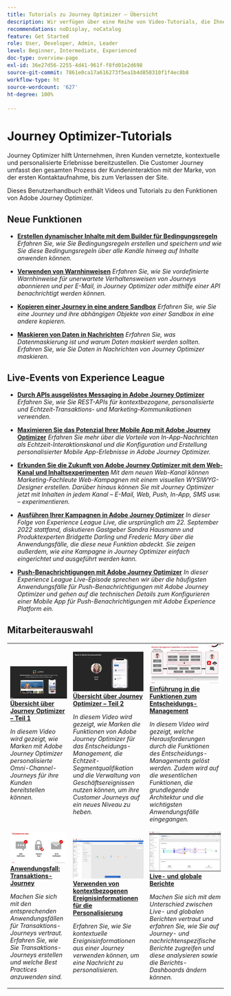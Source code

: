 ```yaml
---
title: Tutorials zu Journey Optimizer – Übersicht
description: Wir verfügen über eine Reihe von Video-Tutorials, die Ihnen zeigen, wie Sie die Vorteile von Journey Optimizer nutzen können.
recommendations: noDisplay, noCatalog
feature: Get Started
role: User, Developer, Admin, Leader
level: Beginner, Intermediate, Experienced
doc-type: overview-page
exl-id: 36e27d56-2255-4d41-961f-f8fd01e2d698
source-git-commit: 7861e0ca17a616273f5ea1b4d850310f1f4ec8b8
workflow-type: ht
source-wordcount: '627'
ht-degree: 100%

---
```



# Journey Optimizer-Tutorials

Journey Optimizer hilft Unternehmen, ihren Kunden vernetzte, kontextuelle und personalisierte Erlebnisse bereitzustellen. Die Customer Journey umfasst den gesamten Prozess der Kundeninteraktion mit der Marke, von der ersten Kontaktaufnahme, bis zum Verlassen der Site.

Dieses Benutzerhandbuch enthält Videos und Tutorials zu den Funktionen von Adobe Journey Optimizer.

<div id="whats-new-section">

## Neue Funktionen

* **[Erstellen dynamischer Inhalte mit dem Builder für Bedingungsregeln](/help/personalize-content/create-dynamic-content.md)**
  *Erfahren Sie, wie Sie Bedingungsregeln erstellen und speichern und wie Sie diese Bedingungsregeln über alle Kanäle hinweg auf Inhalte anwenden können.*

* **[Verwenden von Warnhinweisen](/help/administration/alerts.md)**
  *Erfahren Sie, wie Sie vordefinierte Warnhinweise für unerwartete Verhaltensweisen von Journeys abonnieren und per E-Mail, in Journey Optimizer oder mithilfe einer API benachrichtigt werden können.*

* **[Kopieren einer Journey in eine andere Sandbox](/help/create-journeys/copy-a-journey.md)**
  *Erfahren Sie, wie Sie eine Journey und ihre abhängigen Objekte von einer Sandbox in eine andere kopieren.*

* **[Maskieren von Daten in Nachrichten](/help/privacy/mask-data-in-messages.md)**
  *Erfahren Sie, was Datenmaskierung ist und warum Daten maskiert werden sollten. Erfahren Sie, wie Sie Daten in Nachrichten von Journey Optimizer maskieren.*

</div>


<div id="recs-overview-body-1"></div>
<div id="recs-overview-body-2"></div>
<div id="recs-overview-body-3"></div>
<div id="recs-overview-body-4"></div>
<div id="recs-overview-body-5"></div>
<div id="recs-overview-body-6"></div>

<div id="events-section">

## Live-Events von Experience League

* **[Durch APIs ausgelöstes Messaging in Adobe Journey Optimizer](https://experienceleague.adobe.com/docs/events/experience-league-live-recordings/episodes/exl-live-episode-8-23-23.html?lang=de)**
  *Erfahren Sie, wie Sie REST-APIs für kontextbezogene, personalisierte und Echtzeit-Transaktions- und Marketing-Kommunikationen verwenden.*

* **[Maximieren Sie das Potenzial Ihrer Mobile App mit Adobe Journey Optimizer](https://experienceleague.adobe.com/docs/events/experience-league-live-recordings/episodes/exl-live-episode-5-24-23.html?lang=de)**
  *Erfahren Sie mehr über die Vorteile von In-App-Nachrichten als Echtzeit-Interaktionskanal und die Konfiguration und Erstellung personalisierter Mobile App-Erlebnisse in Adobe Journey Optimizer.*

* **[Erkunden Sie die Zukunft von Adobe Journey Optimizer mit dem Web-Kanal und Inhaltsexperimenten](https://experienceleague.adobe.com/docs/events/experience-league-live-recordings/episodes/exl-live-episode-6-14-23.html?lang=de)**
  *Mit dem neuen Web-Kanal können Marketing-Fachleute Web-Kampagnen mit einem visuellen WYSIWYG-Designer erstellen. Darüber hinaus können Sie mit Journey Optimizer jetzt mit Inhalten in jedem Kanal – E-Mail, Web, Push, In-App, SMS usw. – experimentieren.*

* **[Ausführen Ihrer Kampagnen in Adobe Journey Optimizer](https://experienceleague.adobe.com/docs/experience-league-live-events/events/episodes/exl-live-episode-09-22-22.html?lang=de)**
  *In dieser Folge von Experience League Live, die ursprünglich am 22. September 2022 stattfand, diskutieren Gastgeber Sandra Hausmann und Produktexperten Bridgette Darling und Frederic Mary über die Anwendungsfälle, die diese neue Funktion abdeckt. Sie zeigen außerdem, wie eine Kampagne in Journey Optimizer einfach eingerichtet und ausgeführt werden kann.*

* **[Push-Benachrichtigungen mit Adobe Journey Optimizer](https://experienceleague.adobe.com/docs/experience-league-live-events/events/episodes/exl-live-episode-05-12-22.html?lang=de)**
  *In dieser Experience League Live-Episode sprechen wir über die häufigsten Anwendungsfälle für Push-Benachrichtigungen mit Adobe Journey Optimizer und gehen auf die technischen Details zum Konfigurieren einer Mobile App für Push-Benachrichtigungen mit Adobe Experience Platform ein.*

</div>

<div id="staff-picks-section">

## Mitarbeiterauswahl

<table>
<tr>
  <td>
    <a href="./introduction/journey-optimizer-overview-part-1.md">
      <img alt="Übersicht über Journey Optimizer – Teil 1: Bereitstellen von Omni-Channel-Journeys (Video)" src="./assets/334174.jpg"/>
    </a>
    <div>
      <a href="./introduction/journey-optimizer-overview-part-1.md">
    <strong>Übersicht über Journey Optimizer – Teil 1 </strong>
    </a>
    </div>
    <p>
    <em>In diesem Video wird gezeigt, wie Marken mit Adobe Journey Optimizer personalisierte Omni-Channel-Journeys für ihre Kunden bereitstellen können.</em>
    <p>
  </td>
    <td>
    <a href="./introduction/journey-optimizer-overview-part-2.md">
      <img alt="Übersicht über Journey Optimizer – Teil 2: Bereitstellen von Omni-Channel-Journeys (Video)" src="./assets/334175.jpg"/>
    </a>
    <div>
      <a href="./introduction/journey-optimizer-overview-part-2.md">
    <strong>Übersicht über Journey Optimizer – Teil 2 </strong>
    </a>
    </div>
    <p>
    <em>In diesem Video wird gezeigt, wie Marken die Funktionen von Adobe Journey Optimizer für das Entscheidungs-Management, die Echtzeit-Segmentqualifikation und die Verwaltung von Geschäftsereignissen nutzen können, um ihre Customer Journeys auf ein neues Niveau zu heben.</em>
    <p>
  </td>
  </td>
    <td>
    <a href="./decision-management/create-decisions.md">
      <img alt="Einführung in die Funktionen zum Entscheidungs-Management" src="./assets/326961.jpg"/>
    </a>
    <div>
      <a href="./decision-management/create-decisions.md">
    <strong>Einführung in die Funktionen zum Entscheidungs-Management </strong>
    </a>
    </div>
    <p>
    <em>In diesem Video wird gezeigt, welche Herausforderungen durch die Funktionen des Entscheidungs-Managements gelöst werden. Zudem wird auf die wesentlichen Funktionen, die grundlegende Architektur und die wichtigsten Anwendungsfälle eingegangen.

</em>
    <p>
  </td>
</tr>
<tr>
  <td>
    <a href="./create-journeys/use-case-transactional-journey.md">
      <img alt="Anwendungsfall: Transaktions-Journey " src="./assets/334202.jpeg"/>
    </a>
    <div>
      <a href="./create-journeys/use-case-transactional-journey.md">
    <strong>Anwendungsfall: Transaktions-Journey </strong>
    </a>
    </div>
    <p>
    <em>Machen Sie sich mit den entsprechenden Anwendungsfällen für Transaktions-Journeys vertraut. Erfahren Sie, wie Sie Transaktions-Journeys erstellen und welche Best Practices anzuwenden sind.</em>
    <p>
  </td>
    <td>
    <a href="./personalize-content/use-contextual-event-information-for-personalization.md">
      <img alt="Verwenden von kontextuellen Ereignisinformationen für die Personalisierung" src="./assets/334165.jpg"/>
    </a>
    <div>
      <a href="./personalize-content/use-contextual-event-information-for-personalization.md">
    <strong>Verwenden von kontextbezogenen Ereignisinformationen für die Personalisierung </strong>
    </a>
    </div>
    <p>
    <em>Erfahren Sie, wie Sie kontextuelle Ereignisinformationen aus einer Journey verwenden können, um eine Nachricht zu personalisieren.</em>
    <p>
  </td>
  </td>
    <td>
    <a href="./report-and-monitor/live-and-global-reports.md">
      <img alt="Live- und globale Berichte" src="./assets/334108.jpg"/>
    </a>
    <div>
      <a href="./report-and-monitor/live-and-global-reports.md">
    <strong>Live- und globale Berichte </strong>
    </a>
    </div>
    <p>
    <em>Machen Sie sich mit dem Unterschied zwischen Live- und globalen Berichten vertraut und erfahren Sie, wie Sie auf Journey- und nachrichtenspezifische Berichte zugreifen und diese analysieren sowie die Berichts-Dashboards ändern können.

</em>
    <p>
  </td>
</tr>
</table>
</div>

